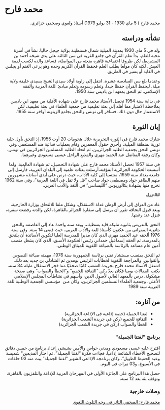# محمد فارح
<div dir=rtl>
محمد فارح ( 5 ماي 1930 - 31 يوليو 1979) أستاذ ولغوي وصحفي جزائري.

## نشأته ودراسته


ولد في 5 ماي 1930 بمدينة الميلية شمال قسنطينة بولاية جيجل حاليا. نشأ في أسرة محبة للعلم، بدأ تعلم القرآن في جامع القرية في سن الثالثة على يدي شيخه أحمد بن المشربط، لكن ظروفا اجتماعية قاهرة منعته من المواصلة، فساعد والده لكسب لقمة العيش. لكنه كان مولعا بطلب العلم فحفظ القرآن الكريم وحده وهو يرعى الغنم أو يجلس في الغابة أو يسير في الطريق.

وعندما بلغ سن السادسة عشرة، انتقل إلى زاوية أولاد سيدي الشيخ بسيدي خليفة ولاية ميلة، ليحفظ القرآن حفظا جيدا، وتعلم رسومه وتعلم مبادئ اللغة العربية والفقه الإسلامي. ثم التحق بمعهد ابن باديس سنة 1950.

في بداية سنة 1954 تحصل الأستاذ محمد فارح على شهادة الأهلية من معهد ابن باديس بملاحظة الامتياز مما أهله إلى بعثة تعليمية من جمعية العلماء في بعثة تعليمية، لكن الاستعمار حال دون ذلك. فسافر إلى تونس والتحق بجامع الزيتونة أواخر سنة 1955.

## إبان الثورة

شارك محمد فارح في الثورة التحريرية خلال هجومات 20 أوت 1955، إذ التحق بأول خلية ثورية بمنطقة الميلية، وأحرق حقول المعمرين وقام بعمليات فدائية ضد المستعمر. وفي تونس التحق بجمعية الطلبة الجزائريين، ثم اتحاد الطلبة المسلمين الجزائريين في تونس. وكان رفقة المناضل عبد الحميد مهري والمذيع الراحل عيسى مسعودي وغيرهما.

في سنة 1957 تحصل الأستاذ محمد فارح على شهادة التحصيل، ثم شهادة العالمية. ولما أسست الحكومة الجزائرية المؤقتة،أرسلت بعثات علمية إلى البلدان العربية، فأُرسل إلى جامعة بغداد سنة 1959، منتسبا إلى كلية الآداب، حيث درس على أيدي أساتذة مشهورين منهم الطاهر جواد ومصطفى جواد صاحب “قل ولا تقل في اللغة العربية”، وفي سنة 1962 تخرج منها بشهادة بكالوريوس “الليسانس” في اللغة والأدب العربي.

##عمله

عاد من العراق إلى أرض الوطن غداة الاستقلال، وشكل ملفا للالتحاق بوزارة الخارجية، وبعد قبول التحاقه تقرر أن يرسل إلى سفارة الجزائر بالقاهرة، لكن والدته رفضت سفره، فنزل عند رغبتها.

التحق بالتدريس بثانوية مليكة قايد بسطيف، وبعد سنة واحدة عاد إلى العاصمة والتحق بثانوية المقراني ببن عكنون كأستاذ للغة والأدب العربي، حيث قضى 14 سنة.
وفي سنة 1976 ألحقه عبد الحميد مهري الذي كان مديرا للمدرسة العليا لتكوين الأساتذة أن يلتحق بالمدرسة. ثم ألحقه إسماعيل حمداني رئيس الحكومة الأسبق، الذي كان يشغل منصب أمين عام مساعد بالرئاسة بالصياغة اللغوية للميثاق الوطني.

ثم التحق بمنصب مستشار تقني برئاسة الجمهورية سنة 1976، مهمته صياغة النصوص والقوانين، والمراجعة اللغوية لخطابات الرئيس بومدين ثم الشاذلي بن جديد بعد ذلك.
اشتغل الأستاذ محمد فارح بجريدة الشعب كاتبًا صحفيًا منذ فجر الاستقلال طيلة 34 سنة، يكتب المقالات يوميا فكان يعدّ ركن “الثقافة للجميع” و”الخطأ والصواب” وهي صفحة مشكولة.
درس بالمعهد العالي لأصول الدين، وأسهم في نشاطات المجلس الإسلامي الأعلى، وجمعية العلماء المسلمين الجزائريين، وكان مـن  مؤسسي الجمعية الوطنية للغة العربية سنة 1989


## من آثاره:

* لغتنا الجميلة (حصة إذاعية في الإذاعة الجزائرية)
* الثقافة للجميع (ركن في جريدة الشعب الجزائرية)
* الخطأ والصواب (ركن في جريدة الشعب الجزائرية)

### برنامج "لغتنا الجميلة"

اقترح عليه عيسى مسعودي ومدني حواس والأمين بشيشي إعداد برنامج من خمس دقائق لتصحيح الأخطاء الشائعة إذاعيا، فجاءت فكرة “لغتنا الجميلة”، ثم اختار المذيعين" شميسة وعبد الحفيظ الطويل”. وكان برنامجه الإذاعي الشهير “لغتنا الجميلة” يبث منه 03 حلقات في الأسبوع، و03 مرات في اليوم.

حصل هذا البرنامج على الجائزة الأولى في المهرجان العربية للإذاعة والتلفزيون بالقاهرة، وتوقف بثه بعد 12 سنة.

### وصلات خارجية
[محمد فارح: الصحفي الثائر في وجه التلوث اللغوي](https://www.asjp.cerist.dz/en/article/7050) 
</div>